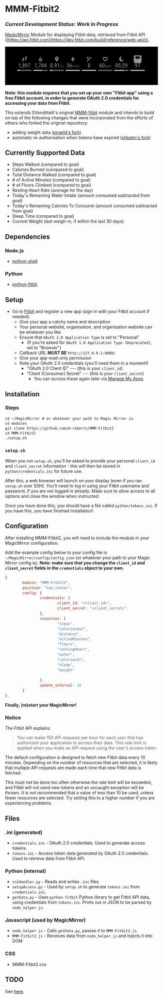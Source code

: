 MMM-Fitbit2
===
### _Current Development Status: Work In Progress_

[MagicMirror](https://github.com/MichMich/MagicMirror) Module for displaying Fitbit data, retrieved from Fitbit API ([https://api.fitbit.com](https://dev.fitbit.com/build/reference/web-api/)).

![](screenshot.png)

**Note: this module requires that you set up your own "Fitbit app" using a free Fitbit account, in order to generate OAuth 2.0 credentials for accessing your data from Fitbit.**

This extends SVendittelli's original [MMM-fitbit](https://github.com/SVendittelli/MMM-fitbit) module and intends to build on top of the following changes that were incorporated from the efforts of others who forked the original repository:

* adding weight data ([engeld's fork](https://github.com/engeld/MMM-fitbit))
* automatic re-authorisation when tokens have expired ([shbatm's fork](https://github.com/shbatm/MMM-fitbit))

Currently Supported Data
----
* Steps Walked (compared to goal)
* Calories Burned (compared to goal)
* Total Distance Walked (compared to goal)
* \# of Active Minutes (compared to goal)
* \# of Floors Climbed (compared to goal)
* Resting Heart Rate (average for the day)
* Today's Remaining Water Intake (amount consumed subtracted from goal)
* Today's Remaining Calories To Consume (amount consumed subtracted from goal)
* Sleep Time (compared to goal)
* Current Weight (last weigh-in, if within the last 30 days)

Dependencies
---
### Node.js
* [python-shell](https://www.npmjs.com/package/python-shell/v/0.5.0)

### Python
* [python-fitbit](https://pypi.org/project/fitbit/0.3.1)

Setup
---
* Go to [Fitbit](https://dev.fitbit.com/apps/new/) and register a new app (sign in with your Fitbit account if needed).
	* Give your app a catchy name and description
	* Your personal website, organisation, and organisation website can be whatever you like
	* Ensure that `OAuth 2.0 Application Type` is set to "Personal"
		* (If you're asked for `OAuth 1.0 Application Type (Deprecated)`, set to "Browser")
	* Callback URL **MUST BE** `http://127.0.0.1:8888/`
	* Give your app read-only permission
	* Note your OAuth 2.0 credentials (you'll need them in a moment!)
		* "OAuth 2.0 Client ID" --- (this is your `client_id`)
		* "Client (Consumer) Secret" --- (this is your `client_secret`)
			* You can access these again later via [Manage My Apps](https://dev.fitbit.com/apps)

Installation
---
### Steps
```
cd ~/MagicMirror # or whatever your path to Magic Mirror is
cd modules
git clone https://github.com/m-roberts/MMM-Fitbit2
cd MMM-Fitbit2
./setup.sh
```

### `setup.sh`
When you run `setup.sh`, you'll be asked to provide your personal `client_id` and `client_secret` information - this will then be stored in `python/credentials.ini` for future use.

After this, a web browser will launch on your display (even if you ran `setup.sh` over SSH). You'll need to log in using your Fitbit username and password, if you are not logged in already. Make sure to allow access to all options and close the window when instructed.

Once you have done this, you should have a file called `python/tokens.ini`. If you have this, you have finished installation!

Configuration
---
After installing MMM-Fitbit2, you will need to include the module in your MagicMirror configuration.

Add the example config below to your config file in `~/MagicMirror/config/config.json` (or whatever your path to your Magic Mirror config is).
**Note: make sure that you change the `client_id` and `client_secret` fields in the `credentials` object to your own**.

````javascript
{
		module: "MMM-Fitbit2",
		position: "top_center",
		config: {
				credentials: {
						client_id: "<client_id>",
						client_secret: "<client_secret>",
				},
				resources: [
						"steps",
						"caloriesOut",
						"distance",
						"activeMinutes",
						"floors",
						"restingHeart",
						"water",
						"caloriesIn",
						"sleep",
						"weight"

				],
				update_interval: 10
		}
},

````

**Finally, (re)start your MagicMirror!**

<!-- Configuration Options
---
This section is yet to be written...
 -->

### Notice
The Fitbit API explains:
> You can make 150 API requests per hour for each user that has authorized your application to access their data. This rate limit is applied when you make an API request using the user's access token.

The default configuration is designed to fetch new Fitbit data every 10 minutes. Depending on the number of resources that are selected, it is likely that multiple API requests are made each time that new Fitbit data is fetched.

This must not be done too often otherwise the rate limit will be exceeded, and Fitbit will not send new tokens and an uncaught exception will be thrown. It is not recommended that a value of less than 10 be used, unless fewer resources are selected. Try setting this to a higher number if you are experiencing problems.

Files
--
### .ini (generated)
* `credentials.ini` - OAuth 2.0 credentials. Used to generate access tokens.
* `tokens.ini` - Access token data generated by OAuth 2.0 credentials. Used to retrieve data from Fitbit API.

### Python (internal)
* `iniHandler.py` - Reads and writes `.ini` files
* `setupAccess.py` - Used by `setup.sh` to generate `tokens.ini` from `credentials.ini`.
* `getData.py` - Uses `python-fitbit` Python library to get Fitbit API data, using credentials from `tokens.ini`. Prints out in JSON to be parsed by `node_helper.js`.

### Javascript (used by MagicMirror)
* `node_helper.js` - Calls `getData.py`, passes it to `MMM-Fitbit2.js`.
* `MMM-Fitbit2.js` - Receives data from `node_helper.js` and injects it into DOM

### CSS
* MMM-Fitbit2.css

TODO
---
See [here](TODO.md).
